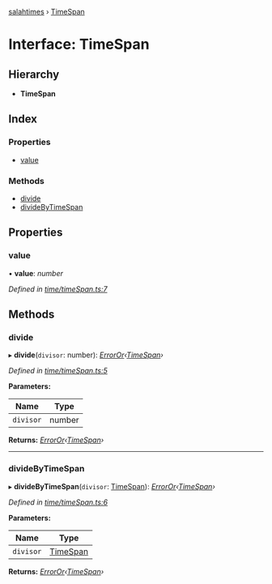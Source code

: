 [salahtimes](../README.md) › [TimeSpan](timespan.md)

# Interface: TimeSpan

## Hierarchy

* **TimeSpan**

## Index

### Properties

* [value](timespan.md#value)

### Methods

* [divide](timespan.md#divide)
* [divideByTimeSpan](timespan.md#dividebytimespan)

## Properties

###  value

• **value**: *number*

*Defined in [time/timeSpan.ts:7](https://github.com/doniseferi/salahtimes/blob/8e59f68/src/time/timeSpan.ts#L7)*

## Methods

###  divide

▸ **divide**(`divisor`: number): *[ErrorOr](../README.md#erroror)‹[TimeSpan](timespan.md)›*

*Defined in [time/timeSpan.ts:5](https://github.com/doniseferi/salahtimes/blob/8e59f68/src/time/timeSpan.ts#L5)*

**Parameters:**

Name | Type |
------ | ------ |
`divisor` | number |

**Returns:** *[ErrorOr](../README.md#erroror)‹[TimeSpan](timespan.md)›*

___

###  divideByTimeSpan

▸ **divideByTimeSpan**(`divisor`: [TimeSpan](timespan.md)): *[ErrorOr](../README.md#erroror)‹[TimeSpan](timespan.md)›*

*Defined in [time/timeSpan.ts:6](https://github.com/doniseferi/salahtimes/blob/8e59f68/src/time/timeSpan.ts#L6)*

**Parameters:**

Name | Type |
------ | ------ |
`divisor` | [TimeSpan](timespan.md) |

**Returns:** *[ErrorOr](../README.md#erroror)‹[TimeSpan](timespan.md)›*
